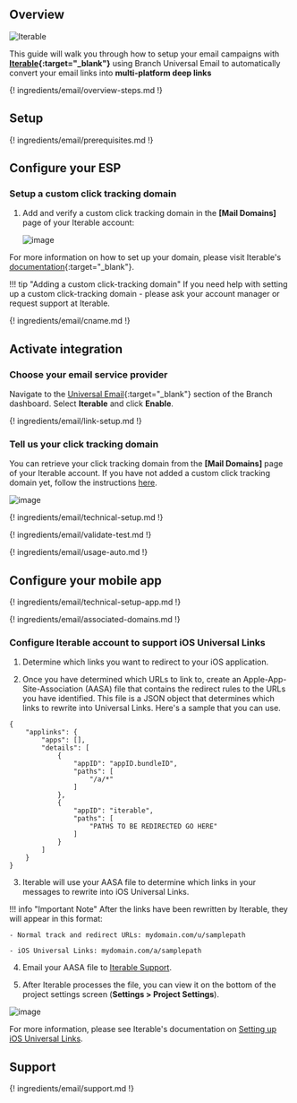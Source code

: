 ## Overview

![Iterable](/_assets/img/pages/email/iterable/iterable.png)

This guide will walk you through how to setup your email campaigns with **[Iterable](https://iterable.com/){:target="\_blank"}** using Branch Universal Email to automatically convert your email links into **multi-platform deep links**

{! ingredients/email/overview-steps.md !}

## Setup

{! ingredients/email/prerequisites.md !}

## Configure your ESP

### Setup a custom click tracking domain

1. Add and verify a custom click tracking domain in the **[Mail Domains]** page of your Iterable account:

    ![image](/_assets/img/pages/email/iterable/create-domain.png)

For more information on how to set up your domain, please visit Iterable's [documentation](https://support.iterable.com/hc/en-us/articles/115002651226-Setting-Up-Mail-Domains#trackingdomains){:target="\_blank"}.

!!! tip "Adding a custom click-tracking domain"
    If you need help with setting up a custom click-tracking domain - please ask your account manager or request support at Iterable.

{! ingredients/email/cname.md !}

## Activate integration

### Choose your email service provider

Navigate to the [Universal Email](https://dashboard.branch.io/email){:target="\_blank"} section of the Branch dashboard. Select **Iterable** and click **Enable**.

{! ingredients/email/link-setup.md !}

### Tell us your click tracking domain

You can retrieve your click tracking domain from the **[Mail Domains]** page of your Iterable account.
If you have not added a custom click tracking domain yet, follow the instructions [here](#setup-a-custom-click-tracking-domain).

![image](/_assets/img/pages/email/iterable/setup-config.png)

{! ingredients/email/technical-setup.md !}

{! ingredients/email/validate-test.md !}

{! ingredients/email/usage-auto.md !}

## Configure your mobile app

{! ingredients/email/technical-setup-app.md !}

{! ingredients/email/associated-domains.md !}

### Configure Iterable account to support iOS Universal Links

1. Determine which links you want to redirect to your iOS application.

2. Once you have determined which URLs to link to, create an Apple-App-Site-Association (AASA) file that contains the redirect rules to the URLs you have identified. This file is a JSON object that determines which links to rewrite into Universal Links. Here's a sample that you can use.
```
{
    "applinks": {
        "apps": [],
        "details": [
            {
                "appID": "appID.bundleID",
                "paths": [
                    "/a/*"
                ]
            },
            {
                "appID": "iterable",
                "paths": [
                    "PATHS TO BE REDIRECTED GO HERE"
                ]
            }
        ]
    }
}
```

3. Iterable will use your AASA file to determine which links in your messages to rewrite into iOS Universal Links.

!!! info "Important Note"
	After the links have been rewritten by Iterable, they will appear in this format:

	- Normal track and redirect URLs: mydomain.com/u/samplepath

	- iOS Universal Links: mydomain.com/a/samplepath

4. Email your AASA file to [Iterable Support](mailto:support@iterable.com).

5. After Iterable processes the file, you can view it on the bottom of the project settings screen (**Settings > Project Settings**).

![image](/_assets/img/pages/email/iterable/iterable-aasa.png)

For more information, please see Iterable's documentation on [Setting up iOS Universal Links](https://support.iterable.com/hc/en-us/articles/115000440206-Setting-up-iOS-Universal-Links#what-should-an-apple-app-site-association-file-look-like-how-does-all-this-work).

## Support

{! ingredients/email/support.md !}
